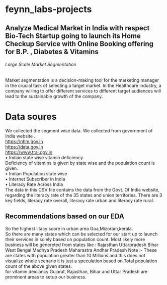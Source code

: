 # feynn_labs-projects

## Analyze Medical Market in India with respect Bio-Tech Startup going to launch its Home Checkup Service with Online Booking offering for B.P. , Diabetes & Vitamins   

###### Large Scale Market Segmentation
Market segmentation is a decision-making tool for the marketing manager in the crucial task of selecting a target market. In the Healthcare industry, a company willing to offer different services to different target audiences will lead to the sustainable growth of the company.

# Data soures
We collected the segment wise data. We collected from government of India website .<br>
https://nhm.gov.in  <br>
https://data.gov.in <br>
https://www.trai.gov.in <br>
•	Indian state wise vitamin deficiency <br>
Deficiency of vitamins is given by state wise and the population count is given.<br>
•	Indian Population state wise <br>
•	Internet Subscriber in India<br>
•	Literacy Rate Across India<br>
The data in this CSV file contains the data from the Govt. Of India website, regarding the literacy rate of the 35 states and union territories.
There are 3 key fields, literacy rate overall, literacy rate urban and literacy rate rural.<br>

## Recommendations based on our EDA

So the highest litacy score in urban area Goa,Mizoram,kerala.<br>
So there are many states which can be selected for our start up to launch their services in solely based on population count.
Most likely more business will be genereted from states like :
Rajasthan Uttarpradesh Bihar West Bengal Madhya Pradesh Maharastra Andhar Pradesh
Note :- These are states with population greater than 10 Millions and this does not visualize whole scenario it is just a speculation based on Total population count of the above given states.
</br>
for vitamin deiciancy 
Gujarat, Rajasthan, Bihar and Uttar Pradesh are prominent areas to setup our
business.

